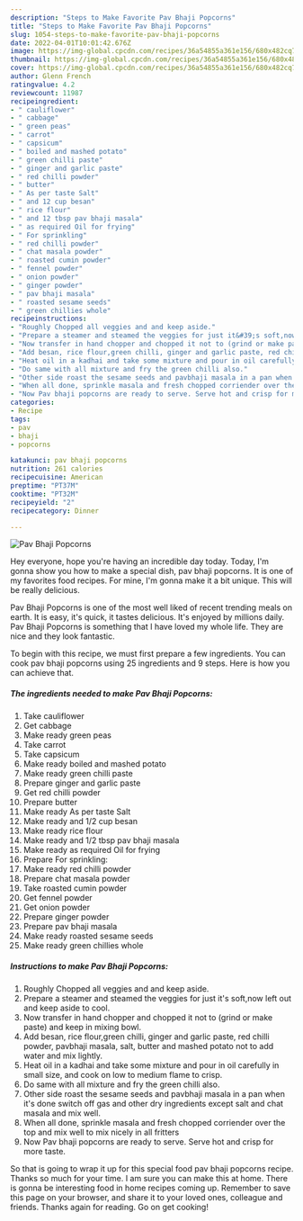 ```yaml
---
description: "Steps to Make Favorite Pav Bhaji Popcorns"
title: "Steps to Make Favorite Pav Bhaji Popcorns"
slug: 1054-steps-to-make-favorite-pav-bhaji-popcorns
date: 2022-04-01T10:01:42.676Z
image: https://img-global.cpcdn.com/recipes/36a54855a361e156/680x482cq70/pav-bhaji-popcorns-recipe-main-photo.jpg
thumbnail: https://img-global.cpcdn.com/recipes/36a54855a361e156/680x482cq70/pav-bhaji-popcorns-recipe-main-photo.jpg
cover: https://img-global.cpcdn.com/recipes/36a54855a361e156/680x482cq70/pav-bhaji-popcorns-recipe-main-photo.jpg
author: Glenn French
ratingvalue: 4.2
reviewcount: 11987
recipeingredient:
- " cauliflower"
- " cabbage"
- " green peas"
- " carrot"
- " capsicum"
- " boiled and mashed potato"
- " green chilli paste"
- " ginger and garlic paste"
- " red chilli powder"
- " butter"
- " As per taste Salt"
- " and 12 cup besan"
- " rice flour"
- " and 12 tbsp pav bhaji masala"
- " as required Oil for frying"
- " For sprinkling"
- " red chilli powder"
- " chat masala powder"
- " roasted cumin powder"
- " fennel powder"
- " onion powder"
- " ginger powder"
- " pav bhaji masala"
- " roasted sesame seeds"
- " green chillies whole"
recipeinstructions:
- "Roughly Chopped all veggies and and keep aside."
- "Prepare a steamer and steamed the veggies for just it&#39;s soft,now left out and keep aside to cool."
- "Now transfer in hand chopper and chopped it not to (grind or make paste) and keep in mixing bowl."
- "Add besan, rice flour,green chilli, ginger and garlic paste, red chilli powder, pavbhaji masala, salt, butter and mashed potato not to add water and mix lightly."
- "Heat oil in a kadhai and take some mixture and pour in oil carefully in small size, and cook on low to medium flame to crisp."
- "Do same with all mixture and fry the green chilli also."
- "Other side roast the sesame seeds and pavbhaji masala in a pan when it&#39;s done switch off gas and other dry ingredients except salt and chat masala and mix well."
- "When all done, sprinkle masala and fresh chopped corriender over the top and mix well to mix nicely in all fritters"
- "Now Pav bhaji popcorns are ready to serve. Serve hot and crisp for more taste."
categories:
- Recipe
tags:
- pav
- bhaji
- popcorns

katakunci: pav bhaji popcorns 
nutrition: 261 calories
recipecuisine: American
preptime: "PT37M"
cooktime: "PT32M"
recipeyield: "2"
recipecategory: Dinner

---
```



![Pav Bhaji Popcorns](https://img-global.cpcdn.com/recipes/36a54855a361e156/680x482cq70/pav-bhaji-popcorns-recipe-main-photo.jpg)

Hey everyone, hope you're having an incredible day today. Today, I'm gonna show you how to make a special dish, pav bhaji popcorns. It is one of my favorites food recipes. For mine, I'm gonna make it a bit unique. This will be really delicious.



Pav Bhaji Popcorns is one of the most well liked of recent trending meals on earth. It is easy, it's quick, it tastes delicious. It's enjoyed by millions daily. Pav Bhaji Popcorns is something that I have loved my whole life. They are nice and they look fantastic.


To begin with this recipe, we must first prepare a few ingredients. You can cook pav bhaji popcorns using 25 ingredients and 9 steps. Here is how you can achieve that.

<!--inarticleads1-->

##### The ingredients needed to make Pav Bhaji Popcorns:

1. Take  cauliflower
1. Get  cabbage
1. Make ready  green peas
1. Take  carrot
1. Take  capsicum
1. Make ready  boiled and mashed potato
1. Make ready  green chilli paste
1. Prepare  ginger and garlic paste
1. Get  red chilli powder
1. Prepare  butter
1. Make ready  As per taste Salt
1. Make ready  and 1/2 cup besan
1. Make ready  rice flour
1. Make ready  and 1/2 tbsp pav bhaji masala
1. Make ready  as required Oil for frying
1. Prepare  For sprinkling:
1. Make ready  red chilli powder
1. Prepare  chat masala powder
1. Take  roasted cumin powder
1. Get  fennel powder
1. Get  onion powder
1. Prepare  ginger powder
1. Prepare  pav bhaji masala
1. Make ready  roasted sesame seeds
1. Make ready  green chillies whole




<!--inarticleads2-->

##### Instructions to make Pav Bhaji Popcorns:

1. Roughly Chopped all veggies and and keep aside.
1. Prepare a steamer and steamed the veggies for just it&#39;s soft,now left out and keep aside to cool.
1. Now transfer in hand chopper and chopped it not to (grind or make paste) and keep in mixing bowl.
1. Add besan, rice flour,green chilli, ginger and garlic paste, red chilli powder, pavbhaji masala, salt, butter and mashed potato not to add water and mix lightly.
1. Heat oil in a kadhai and take some mixture and pour in oil carefully in small size, and cook on low to medium flame to crisp.
1. Do same with all mixture and fry the green chilli also.
1. Other side roast the sesame seeds and pavbhaji masala in a pan when it&#39;s done switch off gas and other dry ingredients except salt and chat masala and mix well.
1. When all done, sprinkle masala and fresh chopped corriender over the top and mix well to mix nicely in all fritters
1. Now Pav bhaji popcorns are ready to serve. Serve hot and crisp for more taste.




So that is going to wrap it up for this special food pav bhaji popcorns recipe. Thanks so much for your time. I am sure you can make this at home. There is gonna be interesting food in home recipes coming up. Remember to save this page on your browser, and share it to your loved ones, colleague and friends. Thanks again for reading. Go on get cooking!
